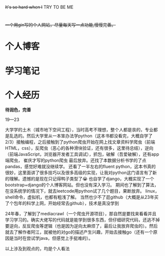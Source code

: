 ~~It's so hard when I~~ TRY TO BE ME

# 

~~一个用gin写的个人网站，尽量每天写一点功能,慢慢完善。~~

# 个人博客 

# 学习笔记

# 个人经历
**待润色，完善**

19—23

大学学的土木（城市地下空间工程），当时高考不理想，整个人都是丧的，专业都是乱选的。然后大学里从一本笨办法学python（这本书都没看完，大概自学了2/3）接触编程，之后接触到了python爬虫开始在网上找文章资料学爬虫（前端HTML，css），反爬虫（恶心的各种滑块验证，还有很多，这里待总结），逆向（前端JavaScript，浏览器开发者工具调试），抓包，破解（吾爱破解），还有app端爬虫，
崔庆才写的python爬虫
最后放弃。还找了本数据分析书学的了点pandas，感觉好难就没继续学。
还看了一半左右的fluent python，这本书真的很妙，这里面讲了很多技巧以及很多高级的实现，让我对python这门语言有了新的理解。遗憾的是现在只记得鸭子类型了😭
也自学了django，大概实现了一个bootstrap+django的个人博客网站。但也没有深入学习。
期间也了解到了算法，在没系统学的情况下，就去leetcode用python试了几个题目，果断放弃。
linux，shell命令，虚拟机，也都有粗浅了解。
当然也少不了逛github（大概是从23年买了个包年的科学上网，开始经常去github），技术是真没学到

24年春，了解到了mediacrawl（一个爬虫开源项目），那自然是要找来看看并且学习学习的。确实大佬写的代码就是能学到很多东西，但仔细研究代码，还逃不掉要逆向，反反爬虫等逻辑（也是因为逆向太麻烦了，最后让我放弃爬虫的）。然后就去了解作者阿江，就被他的对go的描述产生兴趣，开始去接触go（还有一个原因是当时在尝试学java，但感觉上手挺难的）。



以上涉及到观点的，均是个人看法